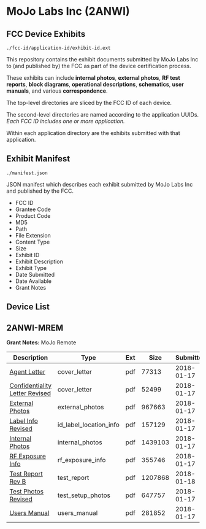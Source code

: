 # MoJo Labs Inc (2ANWI)
## FCC Device Exhibits

```
./fcc-id/application-id/exhibit-id.ext
```

This repository contains the exhibit documents submitted by MoJo Labs Inc to (and published by) the FCC as part of the device certification process.

These exhibits can include **internal photos**, **external photos**, **RF test reports**, **block diagrams**, **operational descriptions**, **schematics**, **user manuals**, and various **correspondence**.

The top-level directories are sliced by the FCC ID of each device.

The second-level directories are named according to the application UUIDs. *Each FCC ID includes one or more application.*

Within each application directory are the exhibits submitted with that application. 

## Exhibit Manifest

```
./manifest.json
```

JSON manifest which describes each exhibit submitted by MoJo Labs Inc and published by the FCC.

- FCC ID
- Grantee Code
- Product Code
- MD5
- Path
- File Extension
- Content Type
- Size
- Exhibit ID
- Exhibit Description
- Exhibit Type
- Date Submitted
- Date Available
- Grant Notes

## Device List
## 2ANWI-MREM
**Grant Notes:** MoJo Remote

| Description | Type | Ext | Size | Submitted | Available |
| ----------- | ---- | --- | ---- | --------- | --------- |
| [Agent Letter](2ANWI-MREM/b464c1c991307b3b1493e3990f7a4fe8/3717942.pdf) | cover_letter | pdf | 77313 | 2018-01-17 | 2018-01-19 |
| [Confidentiality Letter Revised](2ANWI-MREM/b464c1c991307b3b1493e3990f7a4fe8/3717946.pdf) | cover_letter | pdf | 52499 | 2018-01-17 | 2018-01-19 |
| [External Photos](2ANWI-MREM/b464c1c991307b3b1493e3990f7a4fe8/3717928.pdf) | external_photos | pdf | 967663 | 2018-01-17 | 2018-01-19 |
| [Label Info Revised](2ANWI-MREM/b464c1c991307b3b1493e3990f7a4fe8/3717915.pdf) | id_label_location_info | pdf | 157129 | 2018-01-17 | 2018-01-19 |
| [Internal Photos](2ANWI-MREM/b464c1c991307b3b1493e3990f7a4fe8/3717921.pdf) | internal_photos | pdf | 1439103 | 2018-01-17 | 2018-01-19 |
| [RF Exposure Info](2ANWI-MREM/b464c1c991307b3b1493e3990f7a4fe8/3717898.pdf) | rf_exposure_info | pdf | 355746 | 2018-01-17 | 2018-01-19 |
| [Test Report Rev B](2ANWI-MREM/b464c1c991307b3b1493e3990f7a4fe8/3718869.pdf) | test_report | pdf | 1207868 | 2018-01-18 | 2018-01-19 |
| [Test Photos Revised](2ANWI-MREM/b464c1c991307b3b1493e3990f7a4fe8/3717870.pdf) | test_setup_photos | pdf | 647757 | 2018-01-17 | 2018-01-19 |
| [Users Manual](2ANWI-MREM/b464c1c991307b3b1493e3990f7a4fe8/3717864.pdf) | users_manual | pdf | 281852 | 2018-01-17 | 2018-01-19 |
